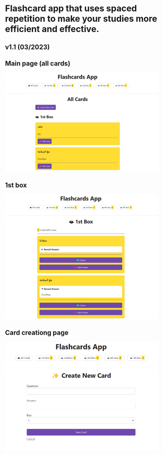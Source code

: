 # Flashcard app that uses spaced repetition to make your studies more efficient and effective.
## v1.1 (03/2023)

## Main page (all cards)
![Main page](images/2.png)

## 1st box
![1st box](images/1.png)

## Card creationg page
![Card creationg page](images/3.png)